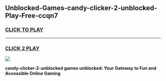 
## Unblocked-Games-candy-clicker-2-unblocked-Play-Free-ccqn7
<h3>
<a href="https://premium76.site?title=candy-clicker-2-unblocked&ref=18A1">CLICK TO PLAY</a></h3>
<hr>

<h3>
<a href="https://premium76.site?title=candy-clicker-2-unblocked&ref=18A1">CLICK 2 PLAY</a>
  
</h3>

<a href="https://premium76.site?title=candy-clicker-2-unblocked&ref=18A1"><img src="https://clearcache.store/games.png"></a>


**candy-clicker-2-unblocked games unblocked: Your Gateway to Fun and Accessible Online Gaming**
